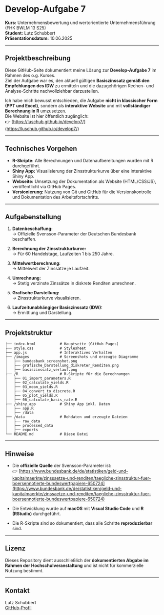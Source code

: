 # Develop-Aufgabe 7  
**Kurs:** Unternehmensbewertung und wertorientierte Unternehmensführung (FHK BWLM 13 S25)  
**Student:** Lutz Schubbert  
**Präsentationsdatum:** 10.06.2025  

---

## Projektbeschreibung

Diese GitHub-Seite dokumentiert meine Lösung zur **Develop-Aufgabe 7** im Rahmen des o.g. Kurses.  
Ziel der Aufgabe war es, den aktuell gültigen **Basiszinssatz gemäß den Empfehlungen des IDW** zu ermitteln und die dazugehörigen Rechen- und Analyse-Schritte nachvollziehbar darzustellen.

Ich habe mich bewusst entschieden, die Aufgabe **nicht in klassischer Form (PPT und Excel)**, sondern als **interaktive Website** und mit **vollständiger Berechnung in R** umzusetzen.  
Die Website ist hier öffentlich zugänglich:  
👉 [https://luschub.github.io/develop7/](https://luschub.github.io/develop7/)

---

## Technisches Vorgehen

- **R-Skripte:** Alle Berechnungen und Datenaufbereitungen wurden mit R durchgeführt.
- **Shiny App:** Visualisierung der Zinsstrukturkurve über eine interaktive Shiny App.
- **Webseite:** Umsetzung der Dokumentation als Website (HTML/CSS/JS), veröffentlicht via GitHub Pages.
- **Versionierung:** Nutzung von Git und GitHub für die Versionskontrolle und Dokumentation des Arbeitsfortschritts.

---

## Aufgabenstellung

1. **Datenbeschaffung:**  
   → Offizielle Svensson-Parameter der Deutschen Bundesbank beschaffen.  

2. **Berechnung der Zinsstrukturkurve:**  
   → Für 60 Handelstage, Laufzeiten 1 bis 250 Jahre.  

3. **Mittelwertberechnung:**  
   → Mittelwert der Zinssätze je Laufzeit.  

4. **Umrechnung:**  
   → Stetig verzinste Zinssätze in diskrete Renditen umrechnen.  

5. **Grafische Darstellung:**  
   → Zinsstrukturkurve visualisieren.  

6. **Laufzeitunabhängiger Basiszinssatz (IDW):**  
   → Ermittlung und Darstellung.

---

## Projektstruktur

```
├── index.html           # Hauptseite (GitHub Pages)
├── style.css            # Stylesheet
├── app.js               # Interaktives Verhalten
├── /images              # Screenshots und erzeugte Diagramme
│   ├── bundesbank_screenshot.png
│   ├── grafische_Darstellung_diskreter_Renditen.png
│   ├── basiszinssatz_verlauf.png
├── /R                   # R-Skripte für die Berechnungen
│   ├── 01_import_parameters.R
│   ├── 02_calculate_yields.R
│   ├── 03_mean_yields.R
│   ├── 04_convert_to_discrete.R
│   ├── 05_plot_yields.R
│   ├── 06_calculate_basis_rate.R
├── /shiny_app           # Shiny App inkl. Daten
│   ├── app.R
│   ├── /data
├── /data                # Rohdaten und erzeugte Dateien
│   ├── raw_data
│   ├── processed_data
│   ├── exports
└── README.md            # Diese Datei
```

---

## Hinweise

- Die **offizielle Quelle** der Svensson-Parameter ist:  
  👉 [https://www.bundesbank.de/de/statistiken/geld-und-kapitalmaerkte/zinssaetze-und-renditen/taegliche-zinsstruktur-fuer-boersennotierte-bundeswertpapiere-650724](https://www.bundesbank.de/de/statistiken/geld-und-kapitalmaerkte/zinssaetze-und-renditen/taegliche-zinsstruktur-fuer-boersennotierte-bundeswertpapiere-650724)

- Die Entwicklung wurde auf **macOS** mit **Visual Studio Code** und **R (RStudio)** durchgeführt.

- Die R-Skripte sind so dokumentiert, dass alle Schritte **reproduzierbar** sind.

---

## Lizenz

Dieses Repository dient ausschließlich der **dokumentierten Abgabe im Rahmen der Hochschulveranstaltung** und ist nicht für kommerzielle Nutzung bestimmt.

---

## Kontakt

Lutz Schubbert  
[GitHub-Profil](https://github.com/luschub)

